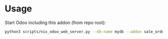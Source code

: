 # Usage

Start Odoo including this addon (from repo root):

```bash
python3 scripts/nix_odoo_web_server.py --db-name mydb --addon sale_order_amount_to_invoice
```
